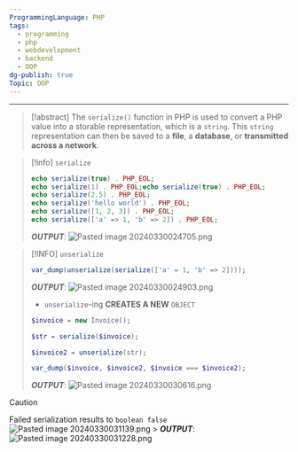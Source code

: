 ```yaml
---
ProgrammingLanguage: PHP
tags:
  - programming
  - php
  - webdevelopment
  - backend
  - OOP
dg-publish: true
Topic: OOP
---
```


---

> [!abstract]
> The `serialize()` function in PHP is used to convert a PHP value into a storable representation, which is a `string`.
> This `string` representation can then be saved to a **file**, a **database**, or **transmitted across a network**.

> [!info] `serialize`
>
> ```php
> echo serialize(true) . PHP_EOL;
> echo serialize(1) . PHP_EOL;echo serialize(true) . PHP_EOL;
> echo serialize(2.5) . PHP_EOL;
> echo serialize('hello world') . PHP_EOL;
> echo serialize([1, 2, 3]) . PHP_EOL;
> echo serialize(['a' => 1, 'b' => 2]) . PHP_EOL;
> ```
>
> **_OUTPUT_**:
> ![Pasted image 20240330024705.png](/img/user/PROGRAMMING/Web%20Development/Backend/PHP/02%20Object-Oriented%20Programming%20(OOP)/16%20Serialize%20Objects%20and%20Magic%20Methods/attachments/Pasted%20image%2020240330024705.png)

> [!INFO] `unserialize`
>
> ```php
> var_dump(unserialize(serialize(['a' = 1, 'b' => 2])));
> ```
>
> **_OUTPUT_**:
> ![Pasted image 20240330024903.png](/img/user/PROGRAMMING/Web%20Development/Backend/PHP/02%20Object-Oriented%20Programming%20(OOP)/16%20Serialize%20Objects%20and%20Magic%20Methods/attachments/Pasted%20image%2020240330024903.png)
>
> - `unserialize`-ing **CREATES A NEW** `OBJECT`
>
> ```PHP
> $invoice = new Invoice();
>
> $str = serialize($invoice);
>
> $invoice2 = unserialize(str);
>
> var_dump($invoice, $invoice2, $invoice === $invoice2);
> ```
>
> **_OUTPUT_**:
> ![Pasted image 20240330030616.png](/img/user/PROGRAMMING/Web%20Development/Backend/PHP/02%20Object-Oriented%20Programming%20(OOP)/16%20Serialize%20Objects%20and%20Magic%20Methods/attachments/Pasted%20image%2020240330030616.png)

> [!CAUTION]
> Failed serialization results to `boolean false`
> ![Pasted image 20240330031139.png](/img/user/PROGRAMMING/Web%20Development/Backend/PHP/02%20Object-Oriented%20Programming%20(OOP)/16%20Serialize%20Objects%20and%20Magic%20Methods/attachments/Pasted%20image%2020240330031139.png) > **_OUTPUT_**:
> ![Pasted image 20240330031228.png](/img/user/PROGRAMMING/Web%20Development/Backend/PHP/02%20Object-Oriented%20Programming%20(OOP)/16%20Serialize%20Objects%20and%20Magic%20Methods/attachments/Pasted%20image%2020240330031228.png)
